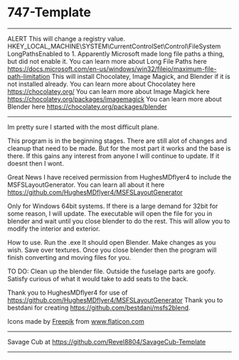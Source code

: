# 747-Template
********************************************************************************************************************
ALERT
This will change a registry value. 
HKEY_LOCAL_MACHINE\SYSTEM\CurrentControlSet\Control\FileSystem LongPathsEnabled to 1.
Apparently Microsoft made long file paths a thing, but did not enable it.
You can learn more about Long File Paths here https://docs.microsoft.com/en-us/windows/win32/fileio/maximum-file-path-limitation
This will install Chocolatey, Image Magick, and Blender if it is not installed already.
You can learn more about Chocolatey here https://chocolatey.org/
You can learn more about Image Magick here https://chocolatey.org/packages/imagemagick
You can learn more about Blender here https://chocolatey.org/packages/blender
********************************************************************************************************************
Im pretty sure I started with the most difficult plane.

This program is in the beginning stages. There are still alot of changes and cleanup that need to be made.
But for the most part it works and the base is there.
If this gains any interest from anyone I will continue to update. 
If it doesnt then I wont.

Great News I have received permission from HughesMDflyer4 to include the MSFSLayoutGenerator.
You can learn all about it here https://github.com/HughesMDflyer4/MSFSLayoutGenerator

Only for Windows 64bit systems. If there is a large demand for 32bit for some reason, I will update.
The executable will open the file for you in blender and wait until you close blender to do the rest.
This will allow you to modify the interior and exterior.

How to use.
Run the .exe It should open Blender. Make changes as you wish. Save over textures.
Once you close blender then the program will finish converting and moving files for you.

TO DO:
Clean up the blender file. Outside the fuselage parts are goofy.
Satisfy curious of what it would take to add seats to the back.

Thank you to HughesMDflyer4 for use of https://github.com/HughesMDflyer4/MSFSLayoutGenerator
Thank you to bestdani for creating https://github.com/bestdani/msfs2blend. 
<div>Icons made by <a href="https://www.freepik.com" title="Freepik">Freepik</a> from <a href="https://www.flaticon.com/" title="Flaticon">www.flaticon.com</a></div>


********************************************************************************************************************
Savage Cub at https://github.com/Revel8804/SavageCub-Template
********************************************************************************************************************
